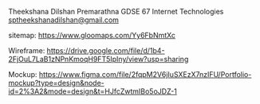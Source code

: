 Theekshana Dilshan Premarathna
GDSE 67
Internet Technologies
sptheekshanadilshan@gmail.com

sitemap: https://www.gloomaps.com/Yy6FbNmtXc

Wireframe: https://drive.google.com/file/d/1b4-2FjOuL7LaB1zNPnKmoqH9FT5IpIny/view?usp=sharing

Mockup: https://www.figma.com/file/2fqpM2V6jIuSXEzX7nzIFU/Portfolio-mockup?type=design&node-id=2%3A2&mode=design&t=HJfcZwtmIBo5oJDZ-1
